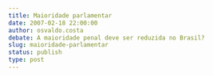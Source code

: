 ```yaml
---
title: Maioridade parlamentar
date: 2007-02-18 22:00:00
author: osvaldo.costa
debate: A maioridade penal deve ser reduzida no Brasil?
slug: maioridade-parlamentar
status: publish 
type: post
---
```



